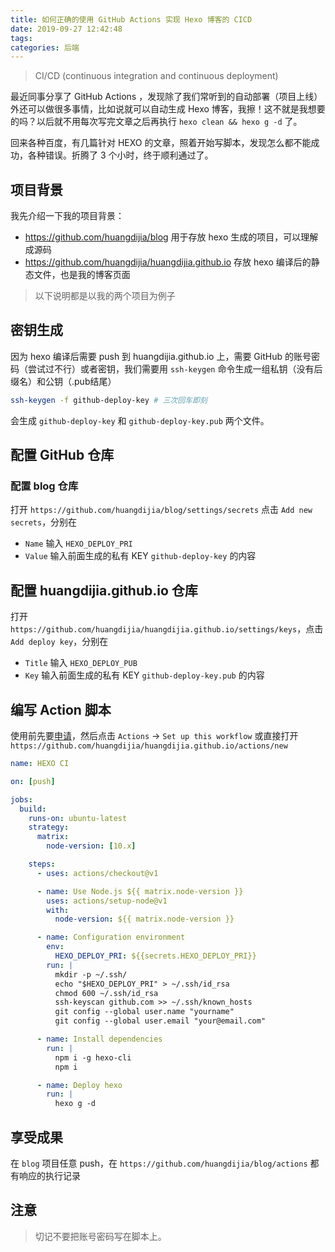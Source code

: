 ```yaml
---
title: 如何正确的使用 GitHub Actions 实现 Hexo 博客的 CICD
date: 2019-09-27 12:42:48
tags:
categories: 后端
---
```


> CI/CD (continuous integration and continuous deployment)

最近同事分享了 GitHub Actions ，发现除了我们常听到的自动部署（项目上线）外还可以做很多事情，比如说就可以自动生成 Hexo 博客，我擦！这不就是我想要的吗？以后就不用每次写完文章之后再执行 `hexo clean && hexo g -d` 了。

回来各种百度，有几篇针对 HEXO 的文章，照着开始写脚本，发现怎么都不能成功，各种错误。折腾了 3 个小时，终于顺利通过了。

## 项目背景

我先介绍一下我的项目背景：

* https://github.com/huangdijia/blog 用于存放 hexo 生成的项目，可以理解成源码
* https://github.com/huangdijia/huangdijia.github.io 存放 hexo 编译后的静态文件，也是我的博客页面

> 以下说明都是以我的两个项目为例子

## 密钥生成

因为 hexo 编译后需要 push 到 huangdijia.github.io 上，需要 GitHub 的账号密码（尝试过不行）或者密钥，我们需要用 `ssh-keygen` 命令生成一组私钥（没有后缀名）和公钥（.pub结尾）

~~~bash
ssh-keygen -f github-deploy-key # 三次回车即刻
~~~

会生成 `github-deploy-key` 和 `github-deploy-key.pub` 两个文件。

## 配置 GitHub 仓库

### 配置 blog 仓库

打开 `https://github.com/huangdijia/blog/settings/secrets` 点击 `Add new secrets`，分别在

* `Name` 输入 `HEXO_DEPLOY_PRI`
* `Value` 输入前面生成的私有 KEY `github-deploy-key` 的内容

## 配置 huangdijia.github.io 仓库

打开 `https://github.com/huangdijia/huangdijia.github.io/settings/keys`，点击 `Add deploy key`，分别在

* `Title` 输入 `HEXO_DEPLOY_PUB`
* `Key` 输入前面生成的私有 KEY `github-deploy-key.pub` 的内容

## 编写 Action 脚本

使用前先要[申请](https://github.com/features/actions)，然后点击 `Actions` -> `Set up this workflow` 或直接打开 `https://github.com/huangdijia/huangdijia.github.io/actions/new`

~~~yaml
name: HEXO CI

on: [push]

jobs:
  build:
    runs-on: ubuntu-latest
    strategy:
      matrix:
        node-version: [10.x]

    steps:
      - uses: actions/checkout@v1

      - name: Use Node.js ${{ matrix.node-version }}
        uses: actions/setup-node@v1
        with:
          node-version: ${{ matrix.node-version }}

      - name: Configuration environment
        env:
          HEXO_DEPLOY_PRI: ${{secrets.HEXO_DEPLOY_PRI}}
        run: |
          mkdir -p ~/.ssh/
          echo "$HEXO_DEPLOY_PRI" > ~/.ssh/id_rsa
          chmod 600 ~/.ssh/id_rsa
          ssh-keyscan github.com >> ~/.ssh/known_hosts
          git config --global user.name "yourname"
          git config --global user.email "your@email.com"

      - name: Install dependencies
        run: |
          npm i -g hexo-cli
          npm i

      - name: Deploy hexo
        run: |
          hexo g -d
~~~

## 享受成果

在 `blog` 项目任意 push，在 `https://github.com/huangdijia/blog/actions` 都有响应的执行记录

## 注意

> 切记不要把账号密码写在脚本上。
